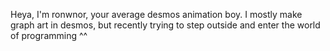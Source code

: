 Heya, I'm ronwnor, your average desmos animation boy.
I mostly make graph art in desmos, but recently trying to step outside and enter the world of programming ^^
